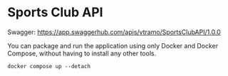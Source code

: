 # Sports Club API

Swagger: https://app.swaggerhub.com/apis/vtramo/SportsClubAPI/1.0.0

You can package and run the application using only Docker and Docker Compose, without having to install any other tools.
~~~~
docker compose up --detach
~~~~
